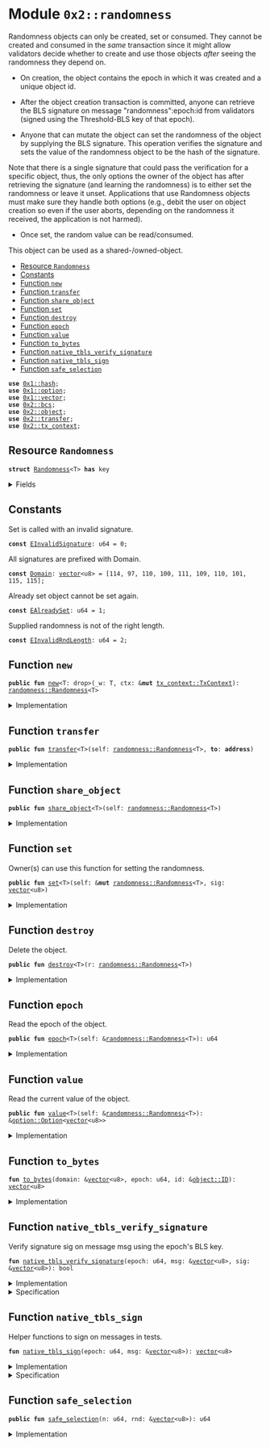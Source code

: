 
<a name="0x2_randomness"></a>

# Module `0x2::randomness`

Randomness objects can only be created, set or consumed. They cannot be created and consumed
in the *same* transaction since it might allow validators decide whether to create and use those
objects *after* seeing the randomness they depend on.

- On creation, the object contains the epoch in which it was created and a unique object id.

- After the object creation transaction is committed, anyone can retrieve the BLS signature on
message "randomness":epoch:id from validators (signed using the Threshold-BLS key of that
epoch).

- Anyone that can mutate the object can set the randomness of the object by supplying the BLS
signature. This operation verifies the signature and sets the value of the randomness object
to be the hash of the signature.

Note that there is a single signature that could pass the verification for a specific object,
thus, the only options the owner of the object has after retrieving the signature (and learning
the randomness) is to either set the randomness or leave it unset. Applications that use
Randomness objects must make sure they handle both options (e.g., debit the user on object
creation so even if the user aborts, depending on the randomness it received, the application
is not harmed).

- Once set, the random value can be read/consumed.


This object can be used as a shared-/owned-object.


-  [Resource `Randomness`](#0x2_randomness_Randomness)
-  [Constants](#@Constants_0)
-  [Function `new`](#0x2_randomness_new)
-  [Function `transfer`](#0x2_randomness_transfer)
-  [Function `share_object`](#0x2_randomness_share_object)
-  [Function `set`](#0x2_randomness_set)
-  [Function `destroy`](#0x2_randomness_destroy)
-  [Function `epoch`](#0x2_randomness_epoch)
-  [Function `value`](#0x2_randomness_value)
-  [Function `to_bytes`](#0x2_randomness_to_bytes)
-  [Function `native_tbls_verify_signature`](#0x2_randomness_native_tbls_verify_signature)
-  [Function `native_tbls_sign`](#0x2_randomness_native_tbls_sign)
-  [Function `safe_selection`](#0x2_randomness_safe_selection)


<pre><code><b>use</b> <a href="">0x1::hash</a>;
<b>use</b> <a href="">0x1::option</a>;
<b>use</b> <a href="">0x1::vector</a>;
<b>use</b> <a href="bcs.md#0x2_bcs">0x2::bcs</a>;
<b>use</b> <a href="object.md#0x2_object">0x2::object</a>;
<b>use</b> <a href="transfer.md#0x2_transfer">0x2::transfer</a>;
<b>use</b> <a href="tx_context.md#0x2_tx_context">0x2::tx_context</a>;
</code></pre>



<a name="0x2_randomness_Randomness"></a>

## Resource `Randomness`



<pre><code><b>struct</b> <a href="randomness.md#0x2_randomness_Randomness">Randomness</a>&lt;T&gt; <b>has</b> key
</code></pre>



<details>
<summary>Fields</summary>


<dl>
<dt>
<code>id: <a href="object.md#0x2_object_UID">object::UID</a></code>
</dt>
<dd>

</dd>
<dt>
<code>epoch: u64</code>
</dt>
<dd>

</dd>
<dt>
<code>value: <a href="_Option">option::Option</a>&lt;<a href="">vector</a>&lt;u8&gt;&gt;</code>
</dt>
<dd>

</dd>
</dl>


</details>

<a name="@Constants_0"></a>

## Constants


<a name="0x2_randomness_EInvalidSignature"></a>

Set is called with an invalid signature.


<pre><code><b>const</b> <a href="randomness.md#0x2_randomness_EInvalidSignature">EInvalidSignature</a>: u64 = 0;
</code></pre>



<a name="0x2_randomness_Domain"></a>

All signatures are prefixed with Domain.


<pre><code><b>const</b> <a href="randomness.md#0x2_randomness_Domain">Domain</a>: <a href="">vector</a>&lt;u8&gt; = [114, 97, 110, 100, 111, 109, 110, 101, 115, 115];
</code></pre>



<a name="0x2_randomness_EAlreadySet"></a>

Already set object cannot be set again.


<pre><code><b>const</b> <a href="randomness.md#0x2_randomness_EAlreadySet">EAlreadySet</a>: u64 = 1;
</code></pre>



<a name="0x2_randomness_EInvalidRndLength"></a>

Supplied randomness is not of the right length.


<pre><code><b>const</b> <a href="randomness.md#0x2_randomness_EInvalidRndLength">EInvalidRndLength</a>: u64 = 2;
</code></pre>



<a name="0x2_randomness_new"></a>

## Function `new`



<pre><code><b>public</b> <b>fun</b> <a href="randomness.md#0x2_randomness_new">new</a>&lt;T: drop&gt;(_w: T, ctx: &<b>mut</b> <a href="tx_context.md#0x2_tx_context_TxContext">tx_context::TxContext</a>): <a href="randomness.md#0x2_randomness_Randomness">randomness::Randomness</a>&lt;T&gt;
</code></pre>



<details>
<summary>Implementation</summary>


<pre><code><b>public</b> <b>fun</b> <a href="randomness.md#0x2_randomness_new">new</a>&lt;T: drop&gt;(_w: T, ctx: &<b>mut</b> TxContext): <a href="randomness.md#0x2_randomness_Randomness">Randomness</a>&lt;T&gt; {
    <a href="randomness.md#0x2_randomness_Randomness">Randomness</a>&lt;T&gt; {
        id: <a href="object.md#0x2_object_new">object::new</a>(ctx),
        epoch: <a href="tx_context.md#0x2_tx_context_epoch">tx_context::epoch</a>(ctx),
        value: <a href="_none">option::none</a>(),
    }
    // TODO: Front load the fee.
}
</code></pre>



</details>

<a name="0x2_randomness_transfer"></a>

## Function `transfer`



<pre><code><b>public</b> <b>fun</b> <a href="transfer.md#0x2_transfer">transfer</a>&lt;T&gt;(self: <a href="randomness.md#0x2_randomness_Randomness">randomness::Randomness</a>&lt;T&gt;, <b>to</b>: <b>address</b>)
</code></pre>



<details>
<summary>Implementation</summary>


<pre><code><b>public</b> <b>fun</b> <a href="transfer.md#0x2_transfer">transfer</a>&lt;T&gt;(self: <a href="randomness.md#0x2_randomness_Randomness">Randomness</a>&lt;T&gt;, <b>to</b>: <b>address</b>) {
    <a href="transfer.md#0x2_transfer_transfer">transfer::transfer</a>(self, <b>to</b>);
}
</code></pre>



</details>

<a name="0x2_randomness_share_object"></a>

## Function `share_object`



<pre><code><b>public</b> <b>fun</b> <a href="randomness.md#0x2_randomness_share_object">share_object</a>&lt;T&gt;(self: <a href="randomness.md#0x2_randomness_Randomness">randomness::Randomness</a>&lt;T&gt;)
</code></pre>



<details>
<summary>Implementation</summary>


<pre><code><b>public</b> <b>fun</b> <a href="randomness.md#0x2_randomness_share_object">share_object</a>&lt;T&gt;(self: <a href="randomness.md#0x2_randomness_Randomness">Randomness</a>&lt;T&gt;) {
    <a href="transfer.md#0x2_transfer_share_object">transfer::share_object</a>(self);
}
</code></pre>



</details>

<a name="0x2_randomness_set"></a>

## Function `set`

Owner(s) can use this function for setting the randomness.


<pre><code><b>public</b> <b>fun</b> <a href="randomness.md#0x2_randomness_set">set</a>&lt;T&gt;(self: &<b>mut</b> <a href="randomness.md#0x2_randomness_Randomness">randomness::Randomness</a>&lt;T&gt;, sig: <a href="">vector</a>&lt;u8&gt;)
</code></pre>



<details>
<summary>Implementation</summary>


<pre><code><b>public</b> <b>fun</b> <a href="randomness.md#0x2_randomness_set">set</a>&lt;T&gt;(self: &<b>mut</b> <a href="randomness.md#0x2_randomness_Randomness">Randomness</a>&lt;T&gt;, sig: <a href="">vector</a>&lt;u8&gt;) {
    <b>assert</b>!(<a href="_is_none">option::is_none</a>(&self.value), <a href="randomness.md#0x2_randomness_EAlreadySet">EAlreadySet</a>);
    <b>let</b> msg = <a href="randomness.md#0x2_randomness_to_bytes">to_bytes</a>(&<a href="randomness.md#0x2_randomness_Domain">Domain</a>, self.epoch, &<a href="object.md#0x2_object_id">object::id</a>(self));
    <b>assert</b>!(<a href="randomness.md#0x2_randomness_native_tbls_verify_signature">native_tbls_verify_signature</a>(self.epoch, &msg, &sig), <a href="randomness.md#0x2_randomness_EInvalidSignature">EInvalidSignature</a>);
    <b>let</b> hashed = sha3_256(sig);
    self.value = <a href="_some">option::some</a>(hashed);
}
</code></pre>



</details>

<a name="0x2_randomness_destroy"></a>

## Function `destroy`

Delete the object.


<pre><code><b>public</b> <b>fun</b> <a href="randomness.md#0x2_randomness_destroy">destroy</a>&lt;T&gt;(r: <a href="randomness.md#0x2_randomness_Randomness">randomness::Randomness</a>&lt;T&gt;)
</code></pre>



<details>
<summary>Implementation</summary>


<pre><code><b>public</b> <b>fun</b> <a href="randomness.md#0x2_randomness_destroy">destroy</a>&lt;T&gt;(r: <a href="randomness.md#0x2_randomness_Randomness">Randomness</a>&lt;T&gt;) {
    <b>let</b> <a href="randomness.md#0x2_randomness_Randomness">Randomness</a> { id, epoch: _, value: _ } = r;
    <a href="object.md#0x2_object_delete">object::delete</a>(id);
}
</code></pre>



</details>

<a name="0x2_randomness_epoch"></a>

## Function `epoch`

Read the epoch of the object.


<pre><code><b>public</b> <b>fun</b> <a href="randomness.md#0x2_randomness_epoch">epoch</a>&lt;T&gt;(self: &<a href="randomness.md#0x2_randomness_Randomness">randomness::Randomness</a>&lt;T&gt;): u64
</code></pre>



<details>
<summary>Implementation</summary>


<pre><code><b>public</b> <b>fun</b> <a href="randomness.md#0x2_randomness_epoch">epoch</a>&lt;T&gt;(self: &<a href="randomness.md#0x2_randomness_Randomness">Randomness</a>&lt;T&gt;): u64 {
    self.epoch
}
</code></pre>



</details>

<a name="0x2_randomness_value"></a>

## Function `value`

Read the current value of the object.


<pre><code><b>public</b> <b>fun</b> <a href="randomness.md#0x2_randomness_value">value</a>&lt;T&gt;(self: &<a href="randomness.md#0x2_randomness_Randomness">randomness::Randomness</a>&lt;T&gt;): &<a href="_Option">option::Option</a>&lt;<a href="">vector</a>&lt;u8&gt;&gt;
</code></pre>



<details>
<summary>Implementation</summary>


<pre><code><b>public</b> <b>fun</b> <a href="randomness.md#0x2_randomness_value">value</a>&lt;T&gt;(self: &<a href="randomness.md#0x2_randomness_Randomness">Randomness</a>&lt;T&gt;): &<a href="_Option">option::Option</a>&lt;<a href="">vector</a>&lt;u8&gt;&gt; {
    &self.value
}
</code></pre>



</details>

<a name="0x2_randomness_to_bytes"></a>

## Function `to_bytes`



<pre><code><b>fun</b> <a href="randomness.md#0x2_randomness_to_bytes">to_bytes</a>(domain: &<a href="">vector</a>&lt;u8&gt;, epoch: u64, id: &<a href="object.md#0x2_object_ID">object::ID</a>): <a href="">vector</a>&lt;u8&gt;
</code></pre>



<details>
<summary>Implementation</summary>


<pre><code><b>fun</b> <a href="randomness.md#0x2_randomness_to_bytes">to_bytes</a>(domain: &<a href="">vector</a>&lt;u8&gt;, epoch: u64, id: &ID): <a href="">vector</a>&lt;u8&gt; {
    <b>let</b> buffer: <a href="">vector</a>&lt;u8&gt; = <a href="_empty">vector::empty</a>();
    // All elements below are of fixed sizes.
    <a href="_append">vector::append</a>(&<b>mut</b> buffer, *domain);
    <a href="_append">vector::append</a>(&<b>mut</b> buffer, <a href="_to_bytes">bcs::to_bytes</a>(&epoch));
    <a href="_append">vector::append</a>(&<b>mut</b> buffer, <a href="object.md#0x2_object_id_to_bytes">object::id_to_bytes</a>(id));
    buffer
}
</code></pre>



</details>

<a name="0x2_randomness_native_tbls_verify_signature"></a>

## Function `native_tbls_verify_signature`

Verify signature sig on message msg using the epoch's BLS key.


<pre><code><b>fun</b> <a href="randomness.md#0x2_randomness_native_tbls_verify_signature">native_tbls_verify_signature</a>(epoch: u64, msg: &<a href="">vector</a>&lt;u8&gt;, sig: &<a href="">vector</a>&lt;u8&gt;): bool
</code></pre>



<details>
<summary>Implementation</summary>


<pre><code><b>native</b> <b>fun</b> <a href="randomness.md#0x2_randomness_native_tbls_verify_signature">native_tbls_verify_signature</a>(epoch: u64, msg: &<a href="">vector</a>&lt;u8&gt;, sig: &<a href="">vector</a>&lt;u8&gt;): bool;
</code></pre>



</details>

<details>
<summary>Specification</summary>



<pre><code><b>pragma</b> opaque;
</code></pre>



</details>

<a name="0x2_randomness_native_tbls_sign"></a>

## Function `native_tbls_sign`

Helper functions to sign on messages in tests.


<pre><code><b>fun</b> <a href="randomness.md#0x2_randomness_native_tbls_sign">native_tbls_sign</a>(epoch: u64, msg: &<a href="">vector</a>&lt;u8&gt;): <a href="">vector</a>&lt;u8&gt;
</code></pre>



<details>
<summary>Implementation</summary>


<pre><code><b>native</b> <b>fun</b> <a href="randomness.md#0x2_randomness_native_tbls_sign">native_tbls_sign</a>(epoch: u64, msg: &<a href="">vector</a>&lt;u8&gt;): <a href="">vector</a>&lt;u8&gt;;
</code></pre>



</details>

<details>
<summary>Specification</summary>



<pre><code><b>pragma</b> opaque;
</code></pre>



</details>

<a name="0x2_randomness_safe_selection"></a>

## Function `safe_selection`



<pre><code><b>public</b> <b>fun</b> <a href="randomness.md#0x2_randomness_safe_selection">safe_selection</a>(n: u64, rnd: &<a href="">vector</a>&lt;u8&gt;): u64
</code></pre>



<details>
<summary>Implementation</summary>


<pre><code><b>public</b> <b>fun</b> <a href="randomness.md#0x2_randomness_safe_selection">safe_selection</a>(n: u64, rnd: &<a href="">vector</a>&lt;u8&gt;): u64 {
    <b>assert</b>!(<a href="_length">vector::length</a>(rnd) &gt;= 16, <a href="randomness.md#0x2_randomness_EInvalidRndLength">EInvalidRndLength</a>);
    <b>let</b> m: u128 = 0;
    <b>let</b> i = 0;
    <b>while</b> (i &lt; 16) {
        m = m &lt;&lt; 8;
        <b>let</b> curr_byte = *<a href="_borrow">vector::borrow</a>(rnd, i);
        m = m + (curr_byte <b>as</b> u128);
        i = i + 1;
    };
    <b>let</b> n_128 = (n <b>as</b> u128);
    <b>let</b> module_128  = m % n_128;
    <b>let</b> res = (module_128 <b>as</b> u64);
    res
}
</code></pre>



</details>
